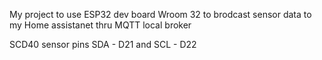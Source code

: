 My project to use ESP32 dev board Wroom 32 to brodcast sensor data to my Home assistanet thru MQTT local broker

SCD40 sensor pins SDA - D21 and SCL - D22
